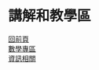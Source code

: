 # 講解和教學區  
[回前頁](https://sggsdatafornehs.github.io/rrr)   
[數學專區](https://sggsdatafornehs.github.io/notes/math/index.html)   
[資訊相關](https://sggsdatafornehs.github.io/post/sources/info/index)    
